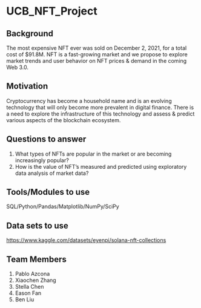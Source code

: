 # UCB_NFT_Project

## Background
The most expensive NFT ever was sold on December 2, 2021, for a total cost of 
$91.8M. NFT is a fast-growing market and we propose to explore market trends 
and user behavior on NFT prices & demand in the coming Web 3.0. 

## Motivation 
Cryptocurrency has become a household name and is an evolving technology 
that will only become more prevalent in digital finance. There is a need to explore
the infrastructure of this technology and assess & predict various aspects of the 
blockchain ecosystem.

## Questions to answer

1. What types of NFTs are popular in the market or are becoming increasingly
popular?
2. How is the value of NFT’s measured and predicted using exploratory data 
analysis of market data?

## Tools/Modules to use

SQL/Python/Pandas/Matplotlib/NumPy/SciPy

## Data sets to use
https://www.kaggle.com/datasets/eyenpi/solana-nft-collections


## Team Members
1. Pablo Azcona 
2. Xiaochen Zhang
3. Stella Chen
4. Eason Fan
5. Ben Liu
